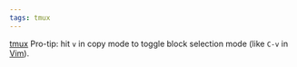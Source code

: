 ```yaml
---
tags: tmux
---
```


[tmux](/wiki/tmux) Pro-tip: hit `v` in copy mode to toggle block selection mode (like `C-v` in [Vim](/wiki/Vim)).
